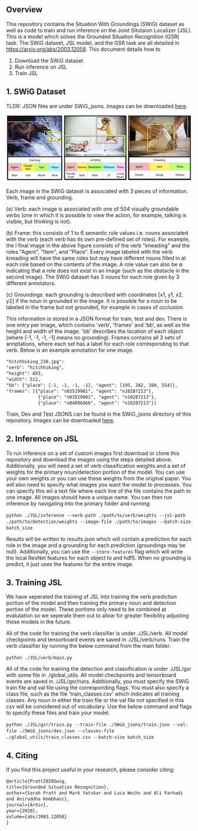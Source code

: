  ## Overview

This repository contains the Situation With Groundings (SWiG) dataset as
 well as code to train and run inference on the Joint Situtaion Localizer (JSL).
 This is a model which solves the Grounded Situation Recognition (GSR) task. The SWiG
 dataset, JSL model, and the GSR task are all detailed in https://arxiv.org/abs/2003.12058.
 This document details how to
 1. Download the SWiG dataset
 2. Run inference on JSL
 3. Train JSL
 
 
 ## 1. SWiG Dataset
 
 TLDR: JSON files are under SWiG_jsons. Images can be downloaded [here](https://swig-data-weights.s3.us-east-2.amazonaws.com/images_512.zip).
 
 ![alt text](./images/banner.png)
  
  
  Each image in the SWiG dataset is associated with 3 pieces of information. Verb, frame and grounding.
  
  (a) Verb:
each image is associated with one of 504 visually groundable verbs (one
in which it is possible to view the action, for example, talking is visible, but
thinking is not). 

(b) Frame: this consists of 1 to 6 semantic role values i.e. nouns
associated with the verb (each verb has its own pre-defined set of roles). For example, the l
final image in the above figure consists of the verb "kneading" and the roles "Agent", "Item", 
and "Place".
Every image labeled with the verb kneading will have the same roles but may have
different nouns filled in at each role based on the contents of the image. A role
value can also be ∅ indicating that a role does not exist in an image (such as the 
obstacle in the second image). The SWiG dataset has 3 nouns for each role given by 3 different annotators.


(c) Groundings: each grounding is described with coordinates [x1, y1, x2, y2] if
the noun in grounded in the image. It is possible for a noun to be labeled in the
frame but not grounded, for example in cases of occlusion.

This information is stored in a JSON format for train, test and dev. There is one entry per image, which 
contains 'verb', 'frames' and 'bb', as well as the height and width of the image. 'bb' describes 
the location of each object (where [-1, -1, -1, -1] means no grounding). Frames contains all 3 sets of
annptations, where each set has a label for each role corresponding to that verb. Below is an example annotation
for one image.   

```
"hitchhiking_238.jpg": 
"verb": "hitchhiking", 
"height": 683, 
"width": 512, 
"bb": {"place": [-1, -1, -1, -1], "agent": [195, 282, 380, 554]}, 
"frames": [{"place": "n03519981", "agent": "n10287213"}, 
            {"place": "n03519981", "agent": "n10287213"}, 
            {"place": "n04096066", "agent": "n10287213"}]
```

Train, Dev and Test JSONS can be found in the SWiG_jsons directory of this repository. 
Images can be downloaded [here](https://swig-data-weights.s3.us-east-2.amazonaws.com/images_512.zip).
 
 
  ## 2. Inference on  JSL
  
  To run inference on a set of custom images first download or clone this repository and download the 
  images using the steps detailed above. Additionally, you will need a set of verb classification weights and a
  set of weights for the primary noun/detection portion of the model. You can use your own weights or you can
 use these weights from the original paper. You will also need to specify what images you want the model
 to processes. You can specify this wil a text file where each line of the file contains the path to one 
 image. All images should have a unique name. You can then run inference by navigating into the primary folder and running:
 
 ```python ./JSL/inference --verb-path ./path/to/verb/weights --jsl-path ./path/to/detection/weights --image-file ./path/to/images --batch-size batch_size```
 
  Results will be written to results.json which will contain a prediction for each role in the image and a grounding for each prediction 
  (groundings may be null). Additionally, you can use the ```--store-features``` flag which will write the local ResNet features for each object to and
  hdf5. When no grounding is predict, it just uses the features for the entire image.  
  
   ## 3. Training JSL
   
   We have seperated the training of JSL into training the verb prediction portion of the model and then training the 
   primary noun and detection portion of the model. These portions only need to be combined at evalutation so we seperate them out
   to allow for greater flexibility adjusting these models in the future.  
   
   All of the code for training the verb classifier is under ./JSL/verb. All model checkpoints and tensorboard events are saved in ./JSL/verb/runs. 
   Train the verb classifier by running the below command from the main folder.
   
   ```python ./JSL/verb/main.py```
   
   
   All of the code for training the detection and classification is under ./JSL/gsr with some file in ./global_utils. All model checkpoints and tensorboard events are saved in ./JSL/gsr/runs. 
   Additionally, you must specify the SWiG train file and val file using the corresponding flags. You must also specify a class file, such as the file 'train_classes.csv' which indicates all training
   classes. Any noun in either the train file or the val file not specified in this csv will be considered out of vocabulary. Use the below command and flags to specify these files
   and train your model.
   
   ```python ./JSL/gsr/train.py --train-file ./SWiG_jsons/train.json --val-file ./SWiG_jsons/dev.json --classes-file ./global_utils/train_classes.csv --batch-size batch_size```
 

  ## 4. Citing
  If you find this project useful in your research, please consider citing:


  ``` 
  @article{Pratt2020Swig,
  title={Grounded Situation Recognition},
  author={Sarah Pratt and Mark Yatskar and Luca Weihs and Ali Farhadi and Aniruddha Kembhavi},
  journal={ArXiv},
  year={2020},
  volume={abs/2003.12058}
  }
  ```